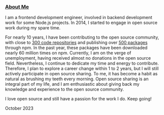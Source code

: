 ### [About Me](https://wangchujiang.com)

I am a frontend development engineer, involved in backend development work for some Node.js projects. In 2014, I started to engage in open source work during my spare time.

For nearly 10 years, I have been contributing to the open source community, with close to [300 code repositories](https://github.com/search?q=user:jaywcjlove+user:uiwjs+user:tsbbjs+user:kktjs+user:antdpro+user:JSLite+archived:false&type=Repositories) and publishing over [500 packages](https://www.npmjs.com/~wcjiang) through npm. In the past year, these packages have been downloaded nearly 60 million times on npm. Currently, I am on the verge of unemployment, having received almost no donations in the open source field. Nevertheless, I continue to dedicate my time and energy to contribute. Therefore, I plan to explore a career change within 1 to 2 years, but I will still actively participate in open source sharing. To me, it has become a habit as natural as brushing my teeth every morning. Open source sharing is an integral part of my life, and I am enthusiastic about giving back my knowledge and experience to the open source community.

I love open source and still have a passion for the work I do. Keep going!

October 2023